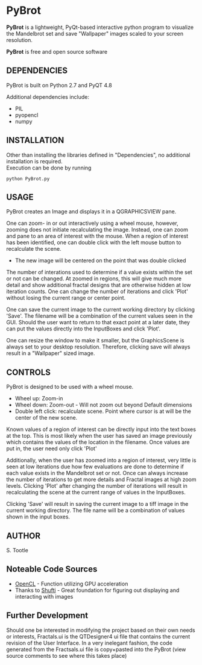 # PyBrot

**PyBrot** is a lightweight, PyQt-based interactive python program to visualize the Mandelbrot set and save "Wallpaper" images scaled to your screen resolution.

**PyBrot** is free and open source software

## DEPENDENCIES
PyBrot is built on Python 2.7 and PyQT 4.8

Additional dependencies include:
* PIL
* pyopencl
* numpy

## INSTALLATION
Other than installing the libraries defined in "Dependencies", no additional installation is required.  
Execution can be done by running 
```
python PyBrot.py
```

## USAGE
PyBrot creates an Image and displays it in a QGRAPHICSVIEW pane.  

One can zoom- in or out interactively using a wheel mouse, however, zooming does not initiate recalculating the image.
Instead, one can zoom and pane to an area of interest with the mouse.  When a region of interest has been identified, one can double click with the left mouse button to recalculate the scene.
* The new image will be centered on the point that was double clicked

The number of interations used to determine if a value exists within the set or not can be changed.  At zoomed in regions, this will give much more detail and show additional fractal designs that are otherwise hidden at low iteration counts.
One can change the number of iterations and click 'Plot' without losing the current range or center point.

One can save the current image to the current working directory by clicking 'Save'.  The filename will be a combination of the current values seen in the GUI.
Should the user want to return to that exact point at a later date, they can put the values directly into the InputBoxes and click 'Plot'.

One can resize the window to make it smaller, but the GraphicsScene is always set to your desktop resolution.  Therefore, clicking save will always result in a "Wallpaper" sized image.

## CONTROLS
PyBrot is designed to be used with a wheel mouse.
* Wheel up: Zoom-in
* Wheel down: Zoom-out - Will not zoom out beyond Default dimensions
* Double left click: recalculate scene.  Point where cursor is at will be the center of the new scene.

Known values of a region of interest can be directly input into the text boxes at the top.  This is most likely when the user has saved an image previously which contains the values of the location in the filename.  Once values are put in, the user need only click 'Plot'

Additionally, when the user has zoomed into a region of interest, very little is seen at low iterations due how few evaluations are done to determine if each value exists in the Mandelbrot set or not.  Once can always increase the number of iterations to get more details and Fractal images at high zoom levels.
Clicking 'Plot' after changing the number of iterations will result in recalculating the scene at the current range of values in the InputBoxes.

Clicking 'Save' will result in saving the current image to a tiff image in the current working directory.  The file name will be a combination of values shown in the input boxes.

## AUTHOR

S. Tootle

## Noteable Code Sources
* [OpenCL](https://github.com/inducer/pyopencl/blob/master/examples/demo_mandelbrot.py) - Function utilizing GPU acceleration
* Thanks to [Shufti](https://github.com/danboid/shufti) - Great foundation for figuring out displaying and interacting with images

## Further Development

Should one be interested in modifying the project based on their own needs or interests, Fractals.ui is the QTDesigner4 ui file that contains the current revision of the User Interface.  In a very inelegant fashion, the code generated from the Fractsals.ui file is copy+pasted into the PyBrot (view source comments to see where this takes place) 
